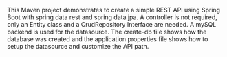 This Maven project demonstrates to create a simple REST API using Spring Boot with spring data rest and spring data jpa. A controller is not required, only an Entity class and a CrudRepository Interface are needed. A mySQL backend is used for the datasource. The create-db file shows how the database was created and the application properties file shows how to setup the datasource and customize the API path.
